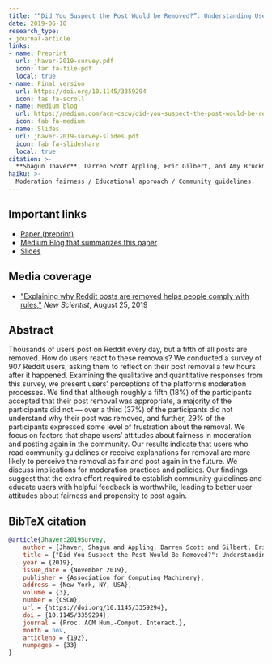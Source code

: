 ```yaml
---
title: "“Did You Suspect the Post Would be Removed?”: Understanding User Reactions to Content Removals on Reddit"
date: 2019-06-10
research_type: 
- journal-article
links:
- name: Preprint
  url: jhaver-2019-survey.pdf
  icon: far fa-file-pdf
  local: true
- name: Final version
  url: https://doi.org/10.1145/3359294
  icon: fas fa-scroll
- name: Medium blog
  url: https://medium.com/acm-cscw/did-you-suspect-the-post-would-be-removed-1dd1839277cb
  icon: fab fa-medium  
- name: Slides
  url: jhaver-2019-survey-slides.pdf
  icon: fab fa-slideshare
  local: true  
citation: >-
  **Shagun Jhaver**, Darren Scott Appling, Eric Gilbert, and Amy Bruckman, ““Did You Suspect the Post Would be Removed?”: Understanding User Reactions to Content Removals on Reddit,” *Proc. ACM Hum.-Comput. Interact. 3*, CSCW, Article 192 (November 2019), 33 pages. doi: [`10.1145/3359294`](https://doi.org/10.1145/3359294)
haiku: >-
  Moderation fairness / Educational approach / Community guidelines.
---
```


## Important links

- [Paper (preprint)](jhaver-2019-survey.pdf)
- [Medium Blog that summarizes this paper](https://medium.com/acm-cscw/did-you-suspect-the-post-would-be-removed-1dd1839277cb)
- [Slides](jhaver-2019-survey-slides.pdf)

## Media coverage
- ["Explaining why Reddit posts are removed helps people comply with rules,"](https://www.newscientist.com/article/2214308-explaining-why-reddit-posts-are-removed-helps-people-comply-with-rules/) *New Scientist*, August 25, 2019

## Abstract

Thousands of users post on Reddit every day, but a fifth of all posts are removed. How do users react to these removals? We conducted a survey of 907 Reddit users, asking them to reflect on their post removal a few hours after it happened. Examining the qualitative and quantitative responses from this survey, we present users’ perceptions of the platform’s moderation processes. We find that although roughly a fifth (18%) of the participants accepted that their post removal was appropriate, a majority of the participants did not — over a third (37%) of the participants did not understand why their post was removed, and further, 29% of the participants expressed some level of frustration about the removal. We focus on factors that shape users’ attitudes about fairness in moderation and posting again in the community. Our results indicate that users who read community guidelines or receive explanations for removal are more likely to perceive the removal as fair and post again in the future. We discuss implications for moderation practices and policies. Our findings suggest that the extra effort required to establish community guidelines and educate users with helpful feedback is worthwhile, leading to better user attitudes about fairness and propensity to post again.

## BibTeX citation

```bibtex
@article{Jhaver:2019Survey,
    author = {Jhaver, Shagun and Appling, Darren Scott and Gilbert, Eric and Bruckman, Amy},
    title = {"Did You Suspect the Post Would Be Removed?": Understanding User Reactions to Content Removals on Reddit},
    year = {2019},
    issue_date = {November 2019},
    publisher = {Association for Computing Machinery},
    address = {New York, NY, USA},
    volume = {3},
    number = {CSCW},
    url = {https://doi.org/10.1145/3359294},
    doi = {10.1145/3359294},
    journal = {Proc. ACM Hum.-Comput. Interact.},
    month = nov,
    articleno = {192},
    numpages = {33}
}
```
